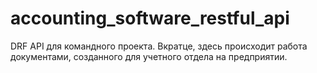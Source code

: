 # accounting_software_restful_api
DRF API для командного проекта. Вкратце, здесь происходит работа документами, созданного для учетного отдела на предприятии.
